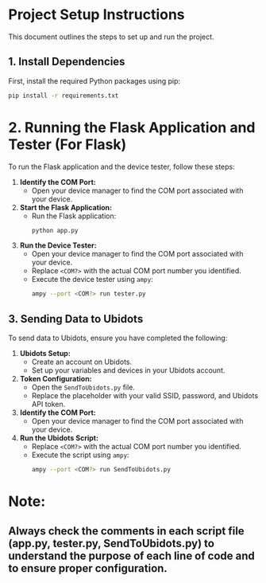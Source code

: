 # Project Setup Instructions

This document outlines the steps to set up and run the project.

## 1. Install Dependencies

First, install the required Python packages using pip:

```bash
pip install -r requirements.txt
```

# 2. Running the Flask Application and Tester (For Flask)

To run the Flask application and the device tester, follow these steps:

1.  **Identify the COM Port:**
    * Open your device manager to find the COM port associated with your device.
2.  **Start the Flask Application:**
    * Run the Flask application:
        ```bash
        python app.py
        ```
3.  **Run the Device Tester:**
    * Open your device manager to find the COM port associated with your device.
    * Replace `<COM?>` with the actual COM port number you identified.
    * Execute the device tester using `ampy`:
        ```bash
        ampy --port <COM?> run tester.py
        ```
## 3. Sending Data to Ubidots

To send data to Ubidots, ensure you have completed the following:

1.  **Ubidots Setup:**
    * Create an account on Ubidots.
    * Set up your variables and devices in your Ubidots account.
2.  **Token Configuration:**
    * Open the `SendToUbidots.py` file.
    * Replace the placeholder with your valid SSID, password, and Ubidots API token.
3.  **Identify the COM Port:**
    * Open your device manager to find the COM port associated with your device.
4.  **Run the Ubidots Script:**
    * Replace `<COM?>` with the actual COM port number you identified.
    * Execute the script using `ampy`:
        ```bash
        ampy --port <COM?> run SendToUbidots.py
        ```

# Note: 
## Always check the comments in each script file (app.py, tester.py, SendToUbidots.py) to understand the purpose of each line of code and to ensure proper configuration.